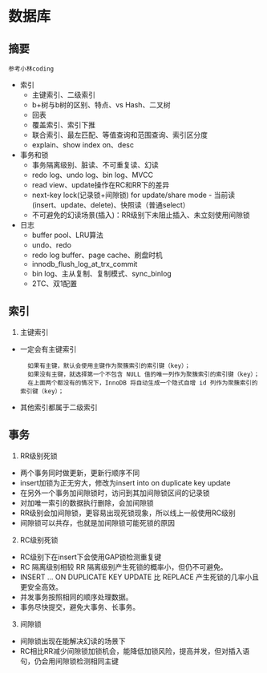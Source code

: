 # 数据库

## 摘要
```
参考小林coding
```
- 索引
    - 主键索引、二级索引
    - b+树与b树的区别、特点、vs Hash、二叉树
    - 回表
    - 覆盖索引、索引下推
    - 联合索引、最左匹配、等值查询和范围查询、索引区分度
    - explain、show index on、desc
- 事务和锁
    - 事务隔离级别、脏读、不可重复读、幻读
    - redo log、undo log、bin log、MVCC
    - read view、update操作在RC和RR下的差异
    - next-key lock(记录锁+间隙锁) for update/share mode - 当前读(insert、update、delete)、快照读（普通select）
    - 不可避免的幻读场景(插入)：RR级别下未阻止插入、未立刻使用间隙锁
- 日志
    - buffer pool、LRU算法
    - undo、redo
    - redo log buffer、page cache、刷盘时机
    - innodb_flush_log_at_trx_commit
    - bin log、主从复制、复制模式、sync_binlog 
    - 2TC、双1配置




## 索引
1. 主键索引
- 一定会有主键索引

        如果有主键，默认会使用主键作为聚簇索引的索引键（key）；
        如果没有主键，就选择第一个不包含 NULL 值的唯一列作为聚簇索引的索引键（key）；
        在上面两个都没有的情况下，InnoDB 将自动生成一个隐式自增 id 列作为聚簇索引的索引键（key）；

- 其他索引都属于二级索引


## 事务
1. RR级别死锁
- 两个事务同时做更新，更新行顺序不同
- insert加锁为正无穷大，修改为insert into on duplicate key update
- 在另外一个事务加间隙锁时，访问到其加间隙锁区间的记录锁
- 对加唯一索引的数据执行删除，会加间隙锁
- RR级别会加间隙锁，更容易出现死锁现象，所以线上一般使用RC级别
- 间隙锁可以共存，也就是加间隙锁可能死锁的原因


2. RC级别死锁
- RC级别下在insert下会使用GAP锁检测重复键
- RC 隔离级别相较 RR 隔离级别产生死锁的概率小，但仍不可避免。
- INSERT ... ON DUPLICATE KEY UPDATE 比 REPLACE 产生死锁的几率小且更安全高效。
- 并发事务按照相同的顺序处理数据。
- 事务尽快提交，避免大事务、长事务。

3. 间隙锁
- 间隙锁出现在能解决幻读的场景下
- RC相比RR减少间隙锁加锁机会，能降低加锁风险，提高并发，但对插入语句，仍会用间隙锁检测相同主键
